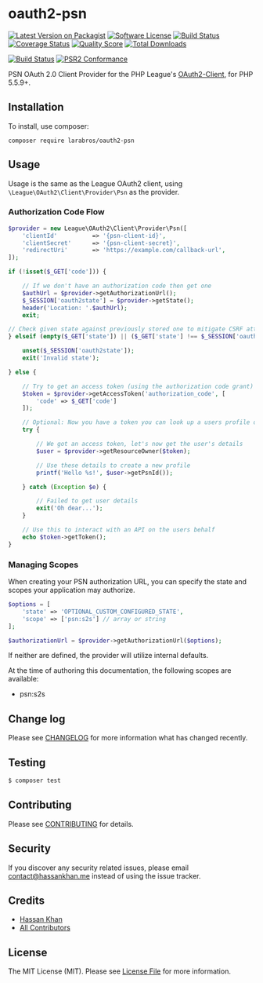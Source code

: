 # oauth2-psn

[![Latest Version on Packagist][ico-version]][link-packagist]
[![Software License][ico-license]](LICENSE.md)
[![Build Status][ico-travis]][link-travis]
[![Coverage Status][ico-scrutinizer]][link-scrutinizer]
[![Quality Score][ico-code-quality]][link-code-quality]
[![Total Downloads][ico-downloads]][link-downloads]

[![Build Status][ico-phpeye]][link-phpeye]
[![PSR2 Conformance][ico-styleci]][link-styleci]

PSN OAuth 2.0 Client Provider for the PHP League's [OAuth2-Client](https://github.com/thephpleague/oauth2-client), for PHP 5.5.9+.

## Installation

To install, use composer:

```
composer require larabros/oauth2-psn
```

## Usage

Usage is the same as the League OAuth2 client, using `\League\OAuth2\Client\Provider\Psn` as the provider.

### Authorization Code Flow

```php
$provider = new League\OAuth2\Client\Provider\Psn([
    'clientId'          => '{psn-client-id}',
    'clientSecret'      => '{psn-client-secret}',
    'redirectUri'       => 'https://example.com/callback-url',
]);

if (!isset($_GET['code'])) {

    // If we don't have an authorization code then get one
    $authUrl = $provider->getAuthorizationUrl();
    $_SESSION['oauth2state'] = $provider->getState();
    header('Location: '.$authUrl);
    exit;

// Check given state against previously stored one to mitigate CSRF attack
} elseif (empty($_GET['state']) || ($_GET['state'] !== $_SESSION['oauth2state'])) {

    unset($_SESSION['oauth2state']);
    exit('Invalid state');

} else {

    // Try to get an access token (using the authorization code grant)
    $token = $provider->getAccessToken('authorization_code', [
        'code' => $_GET['code']
    ]);

    // Optional: Now you have a token you can look up a users profile data
    try {

        // We got an access token, let's now get the user's details
        $user = $provider->getResourceOwner($token);

        // Use these details to create a new profile
        printf('Hello %s!', $user->getPsnId());

    } catch (Exception $e) {

        // Failed to get user details
        exit('Oh dear...');
    }

    // Use this to interact with an API on the users behalf
    echo $token->getToken();
}
```

### Managing Scopes

When creating your PSN authorization URL, you can specify the state and scopes your application may authorize.

```php
$options = [
    'state' => 'OPTIONAL_CUSTOM_CONFIGURED_STATE',
    'scope' => ['psn:s2s'] // array or string
];

$authorizationUrl = $provider->getAuthorizationUrl($options);
```
If neither are defined, the provider will utilize internal defaults.

At the time of authoring this documentation, the following scopes are available:

- psn:s2s

## Change log

Please see [CHANGELOG](CHANGELOG.md) for more information what has changed recently.

## Testing

``` bash
$ composer test
```

## Contributing

Please see [CONTRIBUTING](CONTRIBUTING.md) for details.

## Security

If you discover any security related issues, please email contact@hassankhan.me instead of using the issue tracker.

## Credits

- [Hassan Khan][link-author]
- [All Contributors][link-contributors]

## License

The MIT License (MIT). Please see [License File](LICENSE.md) for more information.

[ico-version]: https://img.shields.io/packagist/v/larabros/oauth2-psn.svg?style=flat-square
[ico-license]: https://img.shields.io/badge/license-MIT-brightgreen.svg?style=flat-square
[ico-travis]: https://img.shields.io/travis/larabros/oauth2-psn/develop.svg?style=flat-square
[ico-scrutinizer]: https://img.shields.io/scrutinizer/coverage/g/larabros/oauth2-psn.svg?style=flat-square
[ico-code-quality]: https://img.shields.io/scrutinizer/g/larabros/oauth2-psn.svg?style=flat-square
[ico-downloads]: https://img.shields.io/packagist/dt/larabros/oauth2-psn.svg?style=flat-square

[link-packagist]: https://packagist.org/packages/larabros/oauth2-psn
[link-travis]: https://travis-ci.org/larabros/oauth2-psn
[link-scrutinizer]: https://scrutinizer-ci.com/g/larabros/oauth2-psn/code-structure
[link-code-quality]: https://scrutinizer-ci.com/g/larabros/oauth2-psn
[link-downloads]: https://packagist.org/packages/larabros/oauth2-psn
[link-author]: https://github.com/hassankhan
[link-contributors]: ../../contributors

[ico-phpeye]: http://php-eye.com/badge/larabros/oauth2-psn/tested.svg?style=flat-square
[ico-styleci]: https://styleci.io/repos/54242297/shield

[link-phpeye]: http://php-eye.com/package/larabros/oauth2-psn
[link-styleci]: https://styleci.io/repos/54242297/
